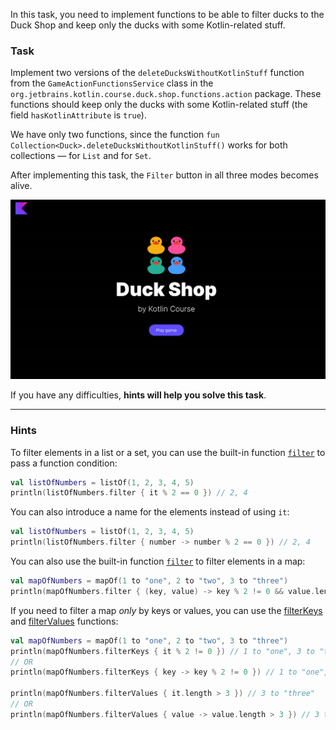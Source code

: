 In this task, you need to implement functions to be able to
filter ducks to the Duck Shop and keep only the ducks with some Kotlin-related stuff.

### Task

Implement two versions of the `deleteDucksWithoutKotlinStuff` function from the `GameActionFunctionsService` class in
the `org.jetbrains.kotlin.course.duck.shop.functions.action` package.
These functions should keep only the ducks with some Kotlin-related stuff (the field `hasKotlinAttribute` is `true`).

We have only two functions, since the function `fun Collection<Duck>.deleteDucksWithoutKotlinStuff()` works for both collections — for `List` and for `Set`.

After implementing this task, the `Filter` button in all three modes becomes alive.

<div class="hint" title="Click me to view the expected state of the application after completing this task">

![Current state](../../utils/src/main/resources/images/duck/shop/states/state_6.gif)

</div>

If you have any difficulties, **hints will help you solve this task**.

----

### Hints

<div class="hint" title="Click me to learn how to filter items in a list or a set">

To filter elements in a list or a set, you can use the built-in function [`filter`](https://kotlinlang.org/api/latest/jvm/stdlib/kotlin.collections/filter.html) 
to pass a function condition:
```kotlin
val listOfNumbers = listOf(1, 2, 3, 4, 5)
println(listOfNumbers.filter { it % 2 == 0 }) // 2, 4
```

You can also introduce a name for the elements instead of using `it`:
```kotlin
val listOfNumbers = listOf(1, 2, 3, 4, 5)
println(listOfNumbers.filter { number -> number % 2 == 0 }) // 2, 4
```
</div>

<div class="hint" title="Click me to learn how to filter items in a map">

You can also use the built-in function [`filter`](https://kotlinlang.org/api/latest/jvm/stdlib/kotlin.collections/filter.html) to filter elements in a map:
```kotlin
val mapOfNumbers = mapOf(1 to "one", 2 to "two", 3 to "three")
println(mapOfNumbers.filter { (key, value) -> key % 2 != 0 && value.length > 3 }) // 3 to "three"
```

If you need to filter a map _only_ by keys or values, you can use the [filterKeys](https://kotlinlang.org/api/latest/jvm/stdlib/kotlin.collections/filter-keys.html#filterkeys) 
and [filterValues](https://kotlinlang.org/api/latest/jvm/stdlib/kotlin.collections/filter-values.html#filtervalues) functions:

```kotlin
val mapOfNumbers = mapOf(1 to "one", 2 to "two", 3 to "three")
println(mapOfNumbers.filterKeys { it % 2 != 0 }) // 1 to "one", 3 to "three"
// OR
println(mapOfNumbers.filterKeys { key -> key % 2 != 0 }) // 1 to "one", 3 to "three"

println(mapOfNumbers.filterValues { it.length > 3 }) // 3 to "three"
// OR
println(mapOfNumbers.filterValues { value -> value.length > 3 }) // 3 to "three"
```
</div>

